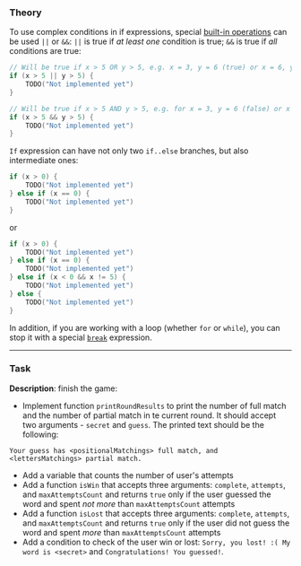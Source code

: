 ### Theory

To use complex conditions in if expressions, 
special [built-in operations](https://kotlinlang.org/docs/basic-types.html#booleans) can be used `||` or `&&`:
`||` is true if _at least one_ condition is true;
`&&` is true if _all_ conditions are true:
```kotlin
// Will be true if x > 5 OR y > 5, e.g. x = 3, y = 6 (true) or x = 6, y = 6 (true)
if (x > 5 || y > 5) {
    TODO("Not implemented yet")
}
```
```kotlin
// Will be true if x > 5 AND y > 5, e.g. for x = 3, y = 6 (false) or x = 6, y = 6 (true)
if (x > 5 && y > 5) {
    TODO("Not implemented yet")
}
```

`If` expression can have not only two `if..else` branches, but also intermediate ones:
```kotlin
if (x > 0) {
    TODO("Not implemented yet")
} else if (x == 0) {
    TODO("Not implemented yet")
}
```
or 
```kotlin
if (x > 0) {
    TODO("Not implemented yet")
} else if (x == 0) {
    TODO("Not implemented yet")
} else if (x < 0 && x != 5) {
    TODO("Not implemented yet")
} else {
    TODO("Not implemented yet")
}
```

In addition, if you are working with a loop (whether `for` or `while`), 
you can stop it with a special [`break`](https://kotlinlang.org/docs/returns.html) expression.
___

### Task

**Description**: finish the game:
- Implement function `printRoundResults` to 
print the number of full match and the number of partial match in te current round.
It should accept two arguments - `secret` and `guess`. 
The printed text should be the following:
```text
Your guess has <positionalMatchings> full match, and <lettersMatchings> partial match.
```
- Add a variable that counts the number of user's attempts
- Add a function `isWin` that accepts three arguments: `complete`, `attempts`, and `maxAttemptsCount`
and returns `true` only if the user guessed the word and spent _not more_ than `maxAttemptsCount` attempts
- Add a function `isLost` that accepts three arguments: `complete`, `attempts`, and `maxAttemptsCount`
and returns `true` only if the user did not guess the word and spent _more_ than `maxAttemptsCount` attempts
- Add a condition to check of the user win or lost: `Sorry, you lost! :( My word is <secret>` and `Congratulations! You guessed!`.